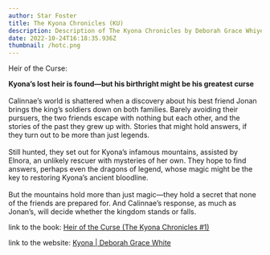 ```yaml
---
author: Star Foster
title: The Kyona Chronicles (KU)
description: Description of The Kyona Chronicles by Deborah Grace Whiye
date: 2022-10-24T16:18:35.936Z
thumbnail: /hotc.png
---
```

H﻿eir of the Curse:

**Kyona’s lost heir is found—but his birthright might be his greatest curse**\
\
Calinnae’s world is shattered when a discovery about his best friend Jonan brings the king’s soldiers down on both families. Barely avoiding their pursuers, the two friends escape with nothing but each other, and the stories of the past they grew up with. Stories that might hold answers, if they turn out to be more than just legends.\
\
Still hunted, they set out for Kyona’s infamous mountains, assisted by Elnora, an unlikely rescuer with mysteries of her own. They hope to find answers, perhaps even the dragons of legend, whose magic might be the key to restoring Kyona’s ancient bloodline.\
\
But the mountains hold more than just magic—they hold a secret that none of the friends are prepared for. And Calinnae’s response, as much as Jonan’s, will decide whether the kingdom stands or falls.

link to the book: [Heir of the Curse (The Kyona Chronicles #1)](https://www.goodreads.com/book/show/53501213-heir-of-the-curse?from_search=true&from_srp=true&qid=4hJUpRVqbX&rank=1)

link to the website: [Kyona | Deborah Grace White](https://www.deborahgracewhite.com/kyona/)